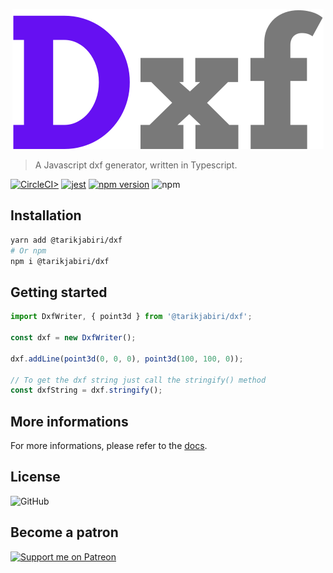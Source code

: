 <div align="center">

![logo](docs/_media/logo.svg)

</div>

> A Javascript dxf generator, written in Typescript.

[![CircleCI>](https://circleci.com/gh/tarikjabiri/dxf.svg?style=svg)](https://circleci.com/github/tarikjabiri/dxf)
[![jest](https://jestjs.io/img/jest-badge.svg)](https://github.com/facebook/jest)
[![npm version](https://badge.fury.io/js/%40tarikjabiri%2Fdxf.svg)](https://badge.fury.io/js/%40tarikjabiri%2Fdxf)
![npm](https://img.shields.io/npm/dw/@tarikjabiri/dxf)

<!--[Image entity scale and rotation](https://stackoverflow.com/questions/20521807/dxf-image-entity-group-code-explanation) explanation.-->

## Installation

```bash
yarn add @tarikjabiri/dxf
# Or npm
npm i @tarikjabiri/dxf
```

## Getting started

```javascript
import DxfWriter, { point3d } from '@tarikjabiri/dxf';

const dxf = new DxfWriter();

dxf.addLine(point3d(0, 0, 0), point3d(100, 100, 0));

// To get the dxf string just call the stringify() method
const dxfString = dxf.stringify();
```

## More informations

For more informations, please refer to the [docs](https://github.com/tarikjabiri/dxf).
## License

![GitHub](https://img.shields.io/github/license/tarikjabiri/dxf?style=for-the-badge)

## Become a patron

[![Support me on Patreon](https://img.shields.io/endpoint.svg?url=https%3A%2F%2Fshieldsio-patreon.vercel.app%2Fapi%3Fusername%3Duser%3Fu%3D33866044%26type%3Dpatrons&style=for-the-badge)](https://patreon.com/user?u=33866044)
